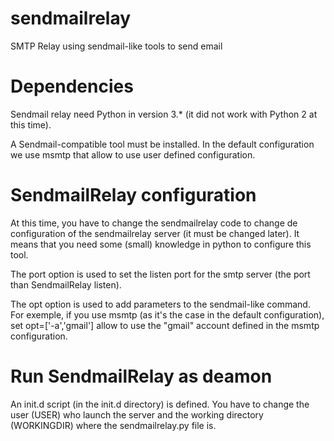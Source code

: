 # sendmailrelay
SMTP Relay using sendmail-like tools to send email

# Dependencies
Sendmail relay need Python in version 3.* (it did not work with Python 2 at this time).

A Sendmail-compatible tool must be installed. In the default configuration we use msmtp that allow to use user defined configuration.

# SendmailRelay configuration

At this time, you have to change the sendmailrelay code to change de configuration of the sendmailrelay server (it must be changed later). It means that you need some (small) knowledge in python to configure this tool.

The port option is used to set the listen port for the smtp server (the port than SendmailRelay listen).

The opt option is used to add parameters to the sendmail-like command. For exemple, if you use msmtp (as it's the case in the default configuration), set opt=['-a','gmail'] allow to use the "gmail" account defined in the msmtp configuration.

# Run SendmailRelay as deamon

An init.d script (in the init.d directory) is defined. You have to change the user (USER) who launch the server and the working directory (WORKINGDIR) where the sendmailrelay.py file is.
